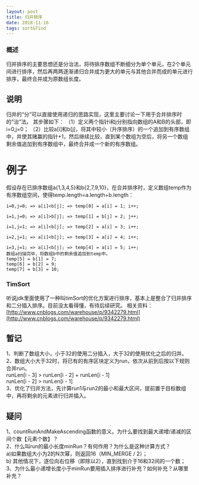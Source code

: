```yaml
---
layout: post
title: 归并排序
date: 2018-11-16
tags: sort&find
---
```

### 概述
归并排序的主要思想还是分治法，将待排序数组不断细分为单个单元，在2个单元间进行排序，然后再两两逐渐递归合并成为更大的单元与其他合并而成的单元进行排序，最终合并成为原数组长度。
## 说明
归并的“分”可以直接使用递归的思路实现，这里主要讨论一下用于合并排序时的“治”法。
其步骤如下：
（1）定义两个指针i和j分别指向数组的A和B的头部，即i=0,j=0；
（2）比较a[i]和b[j]，将其中较小（升序排序）的一个追加到有序数组中，并使其赌赢的指针+1，然后继续比较，直到某个数组为空后，将另一个数组剩余值追加到有序数组中，最终合并成一个新的有序数组。
# 例子
假设存在已排序数组a{1,3,4,5}和b{2,7,9,10}，在合并排序时，定义数组temp作为有序数组空间，使得temp.length=a.length+b.length：
```
i=0,j=0; => a[i]<b[j]; => temp[0] = a[i] = 1; i++;
```
```
i=1,j=0; => a[i]>b[j]; => temp[1] = b[j] = 2; j++;
```
```
i=1,j=1; => a[i]<b[j]; => temp[2] = a[i] = 3; i++;
```
```
i=2,j=1; => a[i]<b[j]; => temp[3] = a[i] = 4; i++;
```
```
i=3,j=1; => a[i]<b[j]; => temp[4] = a[i] = 5; i++;
数组a扫描完毕，将数组b中的剩余值追加到temp中。
temp[5] = b[1] = 7;
temp[6] = b[2] = 9;
temp[7] = b[3] = 10;
```
### TimSort
听说jdk里面使用了一种叫timSort的优化方案进行排序，基本上是整合了归并排序和二分插入排序。目前没太看得懂，有待后续研究。
相关资料：[http://www.cnblogs.com/warehouse/p/9342279.html](http://www.cnblogs.com/warehouse/p/9342279.html)

## 暂记
1、判断了数组大小，小于32的使用二分插入，大于32的使用优化之后的归并。<br>
2、数组大小大于32时，将已有的有序区块定义为run，依次从前到后按以下规则合并run。<br>
runLen[i - 3] > runLen[i - 2] + runLen[i - 1] <br>
runLen[i - 2] > runLen[i - 1]<br>
3、优化了归并方法，先计算run1与run2的最小和最大区间，提前置于目标数组中，再将剩余的元素进行归并插入。<br>

## 疑问
1、countRunAndMakeAscending函数的意义。为什么要找到最大递增/递减的区间个数【元素个数】？<br>
2、什么叫run的最小长度minRun？有何作用？为什么是这种计算方式？<br>
a)如果数组大小为2的N次幂，则返回16（MIN_MERGE / 2）；<br>
b)  其他情况下，逐位向右位移（即除以2），直到找到介于16和32间的一个数；<br>
3、为什么最小递增长度小于minRun要用插入排序进行补充？如何补充？从哪里补充？
